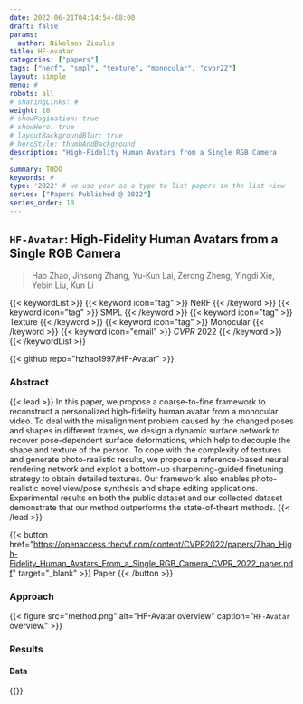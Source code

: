 ```yaml
---
date: 2022-06-21T04:14:54-08:00
draft: false
params:
  author: Nikolaos Zioulis
title: HF-Avatar
categories: ["papers"]
tags: ["nerf", "smpl", "texture", "monocular", "cvpr22"]
layout: simple
menu: #
robots: all
# sharingLinks: #
weight: 10
# showPagination: true
# showHero: true
# layoutBackgroundBlur: true
# heroStyle: thumbAndBackground
description: "High-Fidelity Human Avatars from a Single RGB Camera
"
summary: TODO
keywords: #
type: '2022' # we use year as a type to list papers in the list view
series: ["Papers Published @ 2022"]
series_order: 10
---
```


## `HF-Avatar`: High-Fidelity Human Avatars from a Single RGB Camera

> Hao Zhao, Jinsong Zhang, Yu-Kun Lai, Zerong Zheng, Yingdi Xie, Yebin Liu, Kun Li

{{< keywordList >}}
{{< keyword icon="tag" >}} NeRF {{< /keyword >}}
{{< keyword icon="tag" >}} SMPL  {{< /keyword >}}
{{< keyword icon="tag" >}} Texture {{< /keyword >}}
{{< keyword icon="tag" >}} Monocular {{< /keyword >}}
{{< keyword icon="email" >}} *CVPR* 2022 {{< /keyword >}}
{{< /keywordList >}}

{{< github repo="hzhao1997/HF-Avatar" >}}

### Abstract
{{< lead >}}
In this paper, we propose a coarse-to-fine framework to reconstruct a personalized high-fidelity human avatar from a monocular video. To deal with the misalignment problem caused by the changed poses and shapes in different frames, we design a dynamic surface network to recover pose-dependent surface deformations, which help to decouple the shape and texture of the person. To cope with the complexity of textures and generate photo-realistic results, we propose a reference-based neural rendering network and exploit a bottom-up sharpening-guided finetuning strategy to obtain detailed textures. Our framework also enables photo-realistic novel view/pose synthesis and shape editing applications. Experimental results on both the public dataset and our collected dataset demonstrate that our method outperforms the state-of-theart methods. 
{{< /lead >}}

{{< button href="https://openaccess.thecvf.com/content/CVPR2022/papers/Zhao_High-Fidelity_Human_Avatars_From_a_Single_RGB_Camera_CVPR_2022_paper.pdf" target="_blank" >}}
Paper
{{< /button >}}

### Approach

{{< figure
    src="method.png"
    alt="HF-Avatar overview"
    caption="`HF-Avatar` overview."
    >}}

### Results

#### Data
{{<badge label="test" message="PeopleSnapshot" color="lightblue" logo="link" link="https://graphics.tu-bs.de/people-snapshot" target="_blank">}}